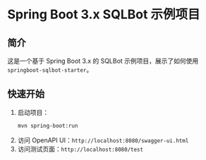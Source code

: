 # Spring Boot 3.x SQLBot 示例项目

## 简介

这是一个基于 Spring Boot 3.x 的 SQLBot 示例项目，展示了如何使用 `springboot-sqlbot-starter`。

## 快速开始

1. 启动项目：
   ```bash
   mvn spring-boot:run
   ```
2. 访问 OpenAPI UI：`http://localhost:8080/swagger-ui.html`
3. 访问测试页面：`http://localhost:8080/test`